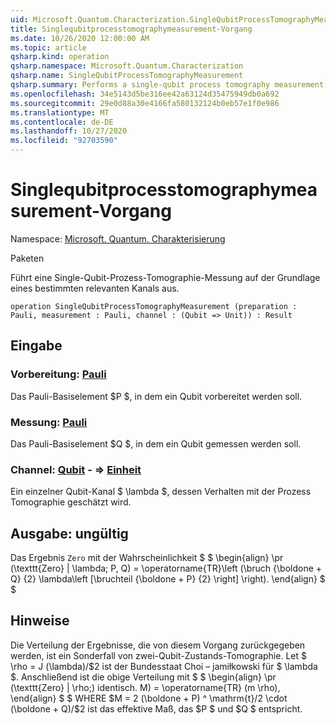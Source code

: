 ```yaml
---
uid: Microsoft.Quantum.Characterization.SingleQubitProcessTomographyMeasurement
title: Singlequbitprocesstomographymeasurement-Vorgang
ms.date: 10/26/2020 12:00:00 AM
ms.topic: article
qsharp.kind: operation
qsharp.namespace: Microsoft.Quantum.Characterization
qsharp.name: SingleQubitProcessTomographyMeasurement
qsharp.summary: Performs a single-qubit process tomography measurement in the Pauli basis, given a particular channel of interest.
ms.openlocfilehash: 34e5143d5be316ee42a63124d35475949db0a692
ms.sourcegitcommit: 29e0d88a30e4166fa580132124b0eb57e1f0e986
ms.translationtype: MT
ms.contentlocale: de-DE
ms.lasthandoff: 10/27/2020
ms.locfileid: "92703590"
---
```

# <a name="singlequbitprocesstomographymeasurement-operation"></a>Singlequbitprocesstomographymeasurement-Vorgang

Namespace: [Microsoft. Quantum. Charakterisierung](xref:Microsoft.Quantum.Characterization)

Paketen [](https://nuget.org/packages/)


Führt eine Single-Qubit-Prozess-Tomographie-Messung auf der Grundlage eines bestimmten relevanten Kanals aus.

```qsharp
operation SingleQubitProcessTomographyMeasurement (preparation : Pauli, measurement : Pauli, channel : (Qubit => Unit)) : Result
```


## <a name="input"></a>Eingabe

### <a name="preparation--pauli"></a>Vorbereitung: [Pauli](xref:microsoft.quantum.lang-ref.pauli)

Das Pauli-Basiselement $P $, in dem ein Qubit vorbereitet werden soll.


### <a name="measurement--pauli"></a>Messung: [Pauli](xref:microsoft.quantum.lang-ref.pauli)

Das Pauli-Basiselement $Q $, in dem ein Qubit gemessen werden soll.


### <a name="channel--qubit--unit"></a>Channel: [Qubit](xref:microsoft.quantum.lang-ref.qubit) - => [Einheit](xref:microsoft.quantum.lang-ref.unit) 

Ein einzelner Qubit-Kanal $ \lambda $, dessen Verhalten mit der Prozess Tomographie geschätzt wird.



## <a name="output--__invalidresult__"></a>Ausgabe: __ungültig <Result>__

Das Ergebnis `Zero` mit der Wahrscheinlichkeit $ $ \begin{align} \pr (\texttt{Zero} | \lambda; P, Q) = \operatorname{TR}\left (\bruch {\boldone + Q} {2} \lambda\left [\bruchteil {\boldone + P} {2} \right] \right).
\end{align} $ $

## <a name="remarks"></a>Hinweise

Die Verteilung der Ergebnisse, die von diesem Vorgang zurückgegeben werden, ist ein Sonderfall von zwei-Qubit-Zustands-Tomographie. Let $ \rho = J (\lambda)/$2 ist der Bundesstaat Choi – jamiłkowski für $ \lambda $. Anschließend ist die obige Verteilung mit $ $ \begin{align} \pr (\texttt{Zero} | \rho;) identisch. M) = \operatorname{TR} (m \rho), \end{align} $ $ WHERE $M = 2 (\boldone + P) ^ \mathrm{t}/2 \cdot (\boldone + Q)/$2 ist das effektive Maß, das $P $ und $Q $ entspricht.